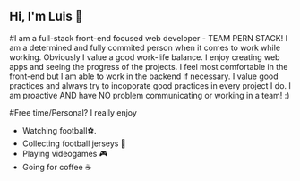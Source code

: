 ## Hi, I'm Luis 👋

#I am a full-stack front-end focused web developer - TEAM PERN STACK!
I am a determined and fully commited person when it comes to work while working. Obviously I value a good work-life balance. I enjoy creating web apps and seeing the progress of the projects. I feel most comfortable in the front-end but I am able to work in the backend if necessary. I value good practices and always try to incoporate good practices in every project I do. I am proactive AND have NO problem communicating or working in a team! :)


#Free time/Personal?
I really enjoy 
- Watching football⚽.
- Collecting football jerseys 👕
- Playing videogames 🎮
- Going for coffee ☕


<!-- 
-->



<!--
**luismoralesunach/luismoralesunach** is a ✨ _special_ ✨ repository because its `README.md` (this file) appears on your GitHub profile.

Here are some ideas to get you started:

- 🔭 I’m currently working on ...
- 🌱 I’m currently learning ...
- 👯 I’m looking to collaborate on ...
- 🤔 I’m looking for help with ...
- 💬 Ask me about ...
- 📫 How to reach me: ...
- 😄 Pronouns: ...
- ⚡ Fun fact: ...
-->
